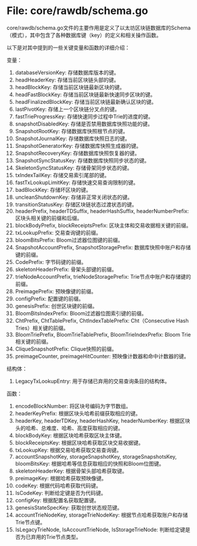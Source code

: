 # File: core/rawdb/schema.go

core/rawdb/schema.go文件的主要作用是定义了以太坊区块链数据库的Schema（模式），其中包含了各种数据库键（key）的定义和相关操作函数。

以下是对其中提到的一些关键变量和函数的详细介绍：

变量：
1. databaseVersionKey: 存储数据库版本的键。
2. headHeaderKey: 存储当前区块链头部的键。
3. headBlockKey: 存储当前区块链最新区块的键。
4. headFastBlockKey: 存储当前区块链最新快速同步区块的键。
5. headFinalizedBlockKey: 存储当前区块链最新确认区块的键。
6. lastPivotKey: 存储上一个区块链分叉点的键。
7. fastTrieProgressKey: 存储快速同步过程中Trie的进度的键。
8. snapshotDisabledKey: 存储是否禁用数据库快照功能的键。
9. SnapshotRootKey: 存储数据库快照根节点的键。
10. SnapshotJournalKey: 存储数据库快照日志的键。
11. SnapshotGeneratorKey: 存储数据库快照生成器的键。
12. SnapshotRecoveryKey: 存储数据库快照恢复器的键。
13. SnapshotSyncStatusKey: 存储数据库快照同步状态的键。
14. SkeletonSyncStatusKey: 存储骨架同步状态的键。
15. txIndexTailKey: 存储交易索引尾部的键。
16. fastTxLookupLimitKey: 存储快速交易查询限制的键。
17. badBlockKey: 存储坏区块的键。
18. uncleanShutdownKey: 存储非正常关闭状态的键。
19. transitionStatusKey: 存储区块链状态过渡状态的键。
20. headerPrefix, headerTDSuffix, headerHashSuffix, headerNumberPrefix: 区块头相关键的前缀和后缀。
21. blockBodyPrefix, blockReceiptsPrefix: 区块主体和交易收据相关键的前缀。
22. txLookupPrefix: 交易查询键的前缀。
23. bloomBitsPrefix: Bloom过滤器位图键的前缀。
24. SnapshotAccountPrefix, SnapshotStoragePrefix: 数据库快照中账户和存储键的前缀。
25. CodePrefix: 字节码键的前缀。
26. skeletonHeaderPrefix: 骨架头部键的前缀。
27. trieNodeAccountPrefix, trieNodeStoragePrefix: Trie节点中账户和存储键的前缀。
28. PreimagePrefix: 预映像键的前缀。
29. configPrefix: 配置键的前缀。
30. genesisPrefix: 创世区块键的前缀。
31. BloomBitsIndexPrefix: Bloom过滤器位图索引键的前缀。
32. ChtPrefix, ChtTablePrefix, ChtIndexTablePrefix: Cht（Consecutive Hash Tries）相关键的前缀。
33. BloomTriePrefix, BloomTrieTablePrefix, BloomTrieIndexPrefix: Bloom Trie相关键的前缀。
34. CliqueSnapshotPrefix: Clique快照的前缀。
35. preimageCounter, preimageHitCounter: 预映像计数器和命中计数器的键。

结构体：
1. LegacyTxLookupEntry: 用于存储已弃用的交易查询条目的结构体。

函数：
1. encodeBlockNumber: 将区块号编码为字节数组。
2. headerKeyPrefix: 根据区块头哈希前缀获取相应的键。
3. headerKey, headerTDKey, headerHashKey, headerNumberKey: 根据区块头的哈希、总难度、哈希、高度获取相应的键。
4. blockBodyKey: 根据区块哈希获取区块主体键。
5. blockReceiptsKey: 根据区块哈希获取区块交易收据键。
6. txLookupKey: 根据交易哈希获取交易查询键。
7. accountSnapshotKey, storageSnapshotKey, storageSnapshotsKey, bloomBitsKey: 根据哈希等信息获取相应的快照和Bloom位图键。
8. skeletonHeaderKey: 根据骨架头部哈希获取键。
9. preimageKey: 根据哈希获取预映像键。
10. codeKey: 根据代码哈希获取代码键。
11. IsCodeKey: 判断给定键是否为代码键。
12. configKey: 根据配置名获取配置键。
13. genesisStateSpecKey: 获取创世状态规范键。
14. accountTrieNodeKey, storageTrieNodeKey: 根据节点哈希获取账户和存储Trie节点键。
15. IsLegacyTrieNode, IsAccountTrieNode, IsStorageTrieNode: 判断给定键是否为已弃用的Trie节点类型。

